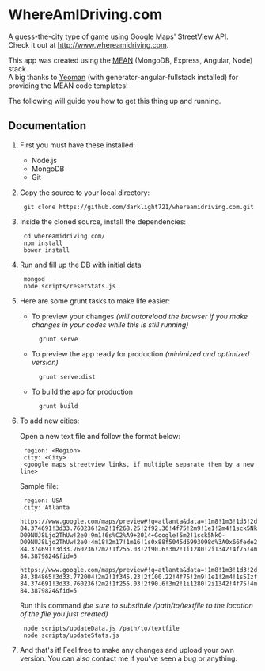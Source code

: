 WhereAmIDriving.com
===================

A guess-the-city type of game using Google Maps' StreetView API.  
Check it out at http://www.whereamidriving.com.  

This app was created using the [MEAN](mean.io) (MongoDB, Express, Angular, Node) stack.  
A big thanks to [Yeoman](yeoman.io) (with generator-angular-fullstack installed) for providing the MEAN code templates!

The following will guide you how to get this thing up and running.

Documentation
-------------

1. First you must have these installed:
    * Node.js
    * MongoDB
    * Git

2. Copy the source to your local directory:

        git clone https://github.com/darklight721/whereamidriving.com.git

3. Inside the cloned source, install the dependencies:

        cd whereamidriving.com/
        npm install
        bower install

4. Run and fill up the DB with initial data

        mongod
        node scripts/resetStats.js

5. Here are some grunt tasks to make life easier:
    * To preview your changes *(will autoreload the browser if you make changes in your codes while this is still running)*

            grunt serve
    * To preview the app ready for production *(minimized and optimized version)*

            grunt serve:dist
    * To build the app for production

            grunt build

6. To add new cities:

    Open a new text file and follow the format below:

        region: <Region>
        city: <City>
        <google maps streetview links, if multiple separate them by a new line>

    Sample file:

        region: USA
        city: Atlanta
        https://www.google.com/maps/preview#!q=atlanta&data=!1m8!1m3!1d3!2d-84.374691!3d33.760236!2m2!1f268.25!2f92.36!4f75!2m9!1e1!2m4!1sck5NkO-D09NUJ8Ljo2ThUw!2e0!9m1!6s%C2%A9+2014+Google!5m2!1sck5NkO-D09NUJ8Ljo2ThUw!2e0!4m18!2m17!1m16!1s0x88f5045d6993098d%3A0x66fede2f990b630b!3m11!1m3!1d3!2d-84.374691!3d33.760236!2m2!1f255.03!2f90.6!3m2!1i1280!2i1342!4f75!4m2!3d33.7489954!4d-84.3879824&fid=5
        https://www.google.com/maps/preview#!q=atlanta&data=!1m8!1m3!1d3!2d-84.384865!3d33.772004!2m2!1f345.23!2f100.22!4f75!2m9!1e1!2m4!1s5IzfnGqog_2xquLyd4PU9g!2e0!9m1!6s%C2%A9+2014+Google!5m2!1s5IzfnGqog_2xquLyd4PU9g!2e0!4m18!2m17!1m16!1s0x88f5045d6993098d%3A0x66fede2f990b630b!3m11!1m3!1d3!2d-84.374691!3d33.760236!2m2!1f255.03!2f90.6!3m2!1i1280!2i1342!4f75!4m2!3d33.7489954!4d-84.3879824&fid=5

    Run this command *(be sure to substitule /path/to/textfile to the location of the file you just created)*

        node scripts/updateData.js /path/to/textfile
        node scripts/updateStats.js

7. And that's it! Feel free to make any changes and upload your own version. You can also contact me if you've seen a bug or anything.
